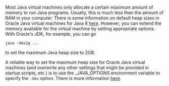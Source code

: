 Most Java virtual machines only allocate a certain maximum amount of memory to run Java programs. Usually, this is much less than the amount of RAM in your computer. There is some information on default heap sizes in Oracle Java virtual machines for Java 8 [here](https://docs.oracle.com/javase/8/docs/technotes/guides/vm/gc-ergonomics.html). However, you can extend the memory available for the virtual machine by setting appropriate options. With Oracle's JDK, for example, you can go

```
java -Xmx2g ...
```

to set the maximum Java heap size to 2GB.

A reliable way to set the maximum heap size for Oracle Java virtual machines (and overwrite any other settings that might be provided in startup scripts, etc.) is to use the _JAVA_OPTIONS environment variable to specify the `-Xmx` option. There is more information [here](http://stackoverflow.com/questions/28327620/difference-between-java-options-java-tool-options-and-java-opts).
